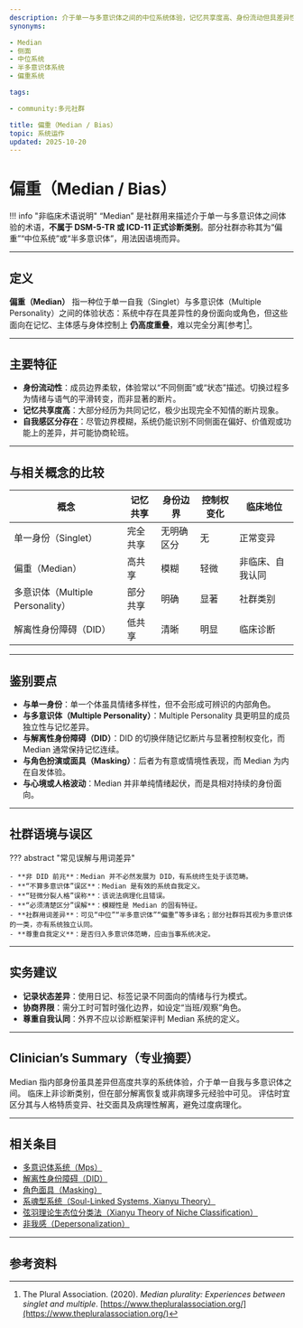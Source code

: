 ```yaml
---
description: 介于单一与多意识体之间的中位系统体验，记忆共享度高、身份流动但具差异性，属非临床社群自我认同类别
synonyms:

- Median
- 侧面
- 中位系统
- 半多意识体系统
- 偏重系统

tags:

- community:多元社群

title: 偏重（Median / Bias）
topic: 系统运作
updated: 2025-10-20
---
```


# 偏重（Median / Bias）

!!! info "非临床术语说明"
    “Median” 是社群用来描述介于单一与多意识体之间体验的术语，**不属于 DSM-5-TR 或 ICD-11 正式诊断类别**。部分社群亦称其为“偏重”“中位系统”或“半多意识体”，用法因语境而异。

---

## 定义

**偏重（Median）** 指一种位于单一自我（Singlet）与多意识体（Multiple Personality）之间的体验状态：系统中存在具差异性的身份面向或角色，但这些面向在记忆、主体感与身体控制上 **仍高度重叠**，难以完全分离[参考][^偏重-1]。

---

## 主要特征

- **身份流动性**：成员边界柔软，体验常以“不同侧面”或“状态”描述。切换过程多为情绪与语气的平滑转变，而非显著的断片。
- **记忆共享度高**：大部分经历为共同记忆，极少出现完全不知情的断片现象。
- **自我感区分存在**：尽管边界模糊，系统仍能识别不同侧面在偏好、价值观或功能上的差异，并可能协商轮班。

---

## 与相关概念的比较

| 概念 | 记忆共享 | 身份边界 | 控制权变化 | 临床地位 |
|------|-----------|-----------|-------------|-----------|
| 单一身份（Singlet） | 完全共享 | 无明确区分 | 无 | 正常变异 |
| 偏重（Median） | 高共享 | 模糊 | 轻微 | 非临床、自我认同 |
| 多意识体（Multiple Personality） | 部分共享 | 明确 | 显著 | 社群类别 |
| 解离性身份障碍（DID） | 低共享 | 清晰 | 明显 | 临床诊断 |

---

## 鉴别要点

- **与单一身份**：单一个体虽具情绪多样性，但不会形成可辨识的内部角色。
- **与多意识体（Multiple Personality）**：Multiple Personality 具更明显的成员独立性与记忆差异。
- **与解离性身份障碍（DID）**：DID 的切换伴随记忆断片与显著控制权变化，而 Median 通常保持记忆连续。
- **与角色扮演或面具（Masking）**：后者为有意或情境性表现，而 Median 为内在自发体验。
- **与心境或人格波动**：Median 并非单纯情绪起伏，而是具相对持续的身份面向。

---

## 社群语境与误区

??? abstract "常见误解与用词差异"

    - **非 DID 前兆**：Median 并不必然发展为 DID，有系统终生处于该范畴。
    - **“不算多意识体”误区**：Median 是有效的系统自我定义。
    - **“轻微分裂人格”误称**：该说法病理化且错误。
    - **“必须清楚区分”误解**：模糊性是 Median 的固有特征。
    - **社群用词差异**：可见“中位”“半多意识体”“偏重”等多译名；部分社群将其视为多意识体的一类，亦有系统独立认同。
    - **尊重自我定义**：是否归入多意识体范畴，应由当事系统决定。

---

## 实务建议

- **记录状态差异**：使用日记、标签记录不同面向的情绪与行为模式。
- **协商界限**：需分工时可暂时强化边界，如设定“当班/观察”角色。
- **尊重自我认同**：外界不应以诊断框架评判 Median 系统的定义。

---

## Clinician’s Summary（专业摘要）

Median 指内部身份虽具差异但高度共享的系统体验，介于单一自我与多意识体之间。
临床上非诊断类别，但在部分解离恢复或非病理多元经验中可见。
评估时宜区分其与人格特质变异、社交面具及病理性解离，避免过度病理化。

---

## 相关条目

- [多意识体系统（Mps）](Multiple_Personality_System.md)
- [解离性身份障碍（DID）](DID.md)
- [角色面具（Masking）](Masking.md)
- [系魂型系统（Soul-Linked Systems, Xianyu Theory）](Soul-Linked-Systems-Xianyu.md)
- [弦羽理论生态位分类法（Xianyu Theory of Niche Classification）](Xianyu-Theory-Niche-Classification.md)
- [非我感（Depersonalization）](Not-Me-Feeling.md)

---

## 参考资料

[^偏重-1]: The Plural Association. (2020). _Median plurality: Experiences between singlet and multiple_. [https://www.thepluralassociation.org/](https://www.thepluralassociation.org/)
[^偏重-2]: Howell, E. F. (2011). _Understanding and Treating Dissociative Identity Disorder: A Relational Approach_. Routledge.
